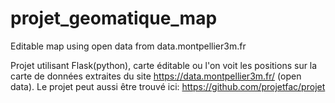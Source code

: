 # projet_geomatique_map
Editable map using open data from data.montpellier3m.fr

Projet utilisant Flask(python), carte éditable ou l'on voit les positions sur la carte de données extraites du site https://data.montpellier3m.fr/ (open data). 
Le projet peut aussi être trouvé ici: https://github.com/projetfac/projet
